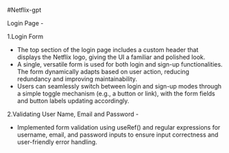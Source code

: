 #Netflix-gpt

Login Page -

1.Login Form
- The top section of the login page includes a custom header that displays the Netflix logo, giving the UI a familiar and polished look.
- A single, versatile form is used for both login and sign-up functionalities. The form dynamically adapts based on user action, reducing redundancy and improving maintainability.
- Users can seamlessly switch between login and sign-up modes through a simple toggle mechanism (e.g., a button or link), with the form fields and button labels updating accordingly.

2.Validating User Name, Email and Password - 
- Implemented form validation using useRef() and regular expressions for username, email, and password inputs to ensure input correctness and user-friendly error handling.
